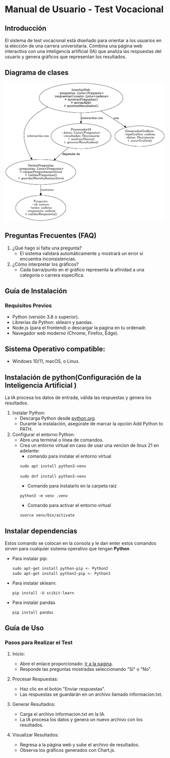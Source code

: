 # Manual de Usuario - Test Vocacional

## Introducción
El sistema de test vocacional está diseñado para orientar a los usuarios en la elección de una carrera universitaria. Combina una página web interactiva con una inteligencia artificial (IA) que analiza las respuestas del usuario y genera gráficos que representan los resultados.

## Diagrama de clases
<img src="./assets/images/diagrama.jpg" style="text-align: center;">

## Preguntas Frecuentes (FAQ)
1. ¿Qué hago si falta una pregunta?
    - El sistema validará automáticamente y mostrará un error si encuentra inconsistencias.
2. ¿Cómo interpretar los gráficos?
    - Cada barra/punto en el gráfico representa la afinidad a una categoría o carrera específica.

## Guía de Instalación
### Requisitos Previos
- Python (versión 3.8 o superior).
- Librerías de Python: sklearn y pandas.
- Node.js (para el frontend) o descargar la pagina en tu ordenadr.
- Navegador web moderno (Chrome, Firefox, Edge).

## Sistema Operativo compatible:
- Windows 10/11, macOS, o Linux.

## Instalación de python(Configuración de la Inteligencia Artificial )
La IA procesa los datos de entrada, válida las respuestas y genera los resultados.
1. Instalar Python:
    - Descarga Python desde [python.org](https://www.python.org/downloads/).
    - Durante la instalación, asegúrate de marcar la opción Add Python to PATH.
2. Configurar el entorno Python:
    - Abre una terminal o línea de comandos.
    - Crea un entorno virtual en caso de usar una vercion de linux 21 en adelante:
        - comando para instalar el entorno virtual
        ```
        sudo apt install python3-venv

        sudo dnf install python3-venv
        ``` 
        - Comando para instalarlo en la carpeta raiz
        ```
        python3 -m venv .venv
        ```
        - Comando para activar el entorno virtual
        ```
        source venv/bin/activate
        ```

## Instalar dependencias
Estos comando se colocan en la consola y le dan enter estos comandos sirven para cualquier sistema operativo que tengan **Python**

- Para instalar pip:
    ```
    sudo apt-get install python-pip <- Python2
    sudo apt-get install python3-pip <- Python3
    ```
- Para instalar sklearn: 
    ```
    pip install -U scikit-learn
    ```
- Para instalar pandas
    ```
    pip install pandas
    ```

## Guía de Uso
### Pasos para Realizar el Test
1. Inicio:
    - Abre el enlace proporcionado: [Ir a la pagina](https://ninjadiaz007.github.io/Blog/ProyectoIA/index.html).
    - Responde las preguntas mostradas seleccionando "Sí" o "No".

2. Procesar Respuestas:
    - Haz clic en el botón "Enviar respuestas".
    - Las respuestas se guardarán en un archivo llamado informacion.txt.

3. Generar Resultados:
    - Carga el archivo informacion.txt en la IA.
    - La IA procesa los datos y genera un nuevo archivo con los resultados.

4. Visualizar Resultados:
    - Regresa a la página web y sube el archivo de resultados.
    - Observa los gráficos generados con Chart.js.
